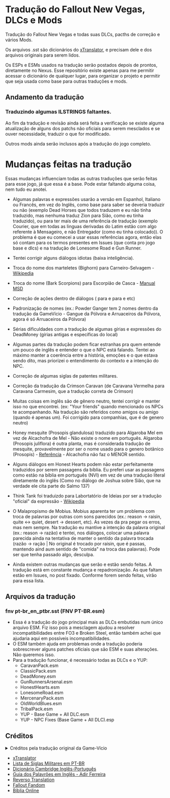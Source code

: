 # Tradução do Fallout New Vegas, DLCs e Mods
Tradução do Fallout New Vegas e todas suas DLCs, pacths de correção e vários Mods.

Os arquivos .sst são dicionários do [xTranslator](nexusmods.com/skyrimspecialedition/mods/134), e precisam dele e dos arquivos originais para serem lidos.

Os ESPs e ESMs usados na tradução serão postados depois de prontos, diretamente no Nexus. Esse repositório existe apenas para me permitir acessar o dicionário de qualquer lugar, para organizar o projeto e permitir que seja usada como base para outras traduções e mods.


## Andamento da tradução
### Traduzindo algumas ILSTRINGS faltantes.

Ao fim da tradução e revisão ainda será feita a verificação se existe alguma atualização de alguns dos patchs não oficiais para serem mesclados e se ouver necessidade, traduzir o que for modificado.

Outros mods ainda serão inclusos após a tradução do jogo completo.


# Mudanças feitas na tradução
Essas mudanças influenciam todas as outras traduções que serão feitas para esse jogo, já que essa é a base.
Pode estar faltando alguma coisa, nem tudo eu anotei.

- Algumas palavras e expressões usarão a versão em Espanhol, Italiano ou Francês, em vez do Inglês, como base para saber se deveria traduzir ou não (exemplo Dead Horses que todos traduzem e eu não tinha traduzido, mas nenhuma traduz Zion para Sião, como eu tinha traduzido), ou para ter mais de uma referência de tradução (exemplo Courier, que em todas as linguas derivadas do Latim estão com algo referente à Mensageiro, e não Entregador (como eu tinha colocado)).
O problema é que eu comecei a usar essas referências agora, então elas só contam para os termos presentes em Issues (que conta pro jogo base e dlcs) e na tradução de Lonesome Road e Gun Runner.

- Tentei corrigir alguns diálogos idiotas (baixa inteligência).
		
- Troca do nome dos marteletes (Bighorn) para Carneiro-Selvagem - [Wikipedia](https://pt.wikipedia.org/wiki/Carneiro-selvagem)
		
- Troca do nome (Bark Scorpions) para Escorpião de Casca - [Manual MSD](https://www.msdmanuals.com/pt/profissional/les%C3%B5es-intoxica%C3%A7%C3%A3o/mordidas-e-picadas/picadas-de-escorpi%C3%A3o)
			
- Correção de ações dentro de diálogos (<Minta> para <Mentir> e <Ataque> para <Atacar> e etc)
			
- Padronização de nomes (ex.: Powder Ganger tem 2 nomes dentro da tradução da GameVício - Gangue da Pólvora e Arruaceiros da Pólvora, agora é só Arruaceiros da Pólvora)
			
- Sérias dificuldades com a tradução de algumas gírias e expressões do DeadMoney (gírias antigas e específicas do local)
			
- Algumas partes da tradução podem ficar estranhas pra quem entende um pouco de inglês e entender o que o NPC está falando. Tentei ao máximo manter a coerência entre a história, emoções e o que estava sendo dito, mas priorizei o entendimento do contexto e a intenção do NPC.
			
- Correção de algumas siglas de patentes militares.
			
- Correção da tradução da Crimson Caravan (de Caravana Vermelha para Caravana Carmesim, que a tradução correta de Crimson)

- Muitas coisas em inglês são de gênero neutro, tentei corrigir e manter isso no que encontrei. (ex: "Your friends" quando mencionado os NPCs te acompanhando. Na tradução são referidos como amigos ou amigo (quando é apenas um). Foi corrigido para companhias, que é de genero neutro)

- Honey mesquite (Prosopis glandulosa) traduzido para Algaroba Mel em vez de Alcachofra de Mel - Não existe o nome em português. Algaroba (Prosopis juliflora) é outra planta, mas é considerada tradução de mesquite, provavelmente por ser o nome usado para o genero botânico (Prosopis) - [Referência](https://pt.wikipedia.org/wiki/Prosopis) - Alcachofra não faz o MENOR sentido.

- Alguns diálogos em Honest Hearts podem não estar perfeitamente traduzidos por serem passagens da bíblia. Eu preferi usar as passagens como estão na bíblia em português (NVI) em vez de uma tradução literal diretamente do inglês (Como no diálogo de Joshua sobre Sião, que na verdade ele cita parte do Salmo 137)

- Think Tank foi traduizdo para Labortatório de Ideias por ser a tradução "oficial" da expressão - [Wikipedia](https://pt.wikipedia.org/wiki/Think_tank#:~:text=Um%20think%20tank%2C%20laborat%C3%B3rio%20de,%2C%20economia%2C%20assuntos%20militares%2C%20de) 

- O Malapropismo de Mobius. Mobius aparenta ter um problema com troca de palavras por outras com sons parecidos (ex.: reason -> raisin, quite <-> quiet, desert -> dessert, etc). As vezes da pra pegar os erros, mas nem sempre. Na tradução eu mantive a intenção da palavra original (ex.: reason -> razão) e tentei, nos diálogos, colocar uma palavra parecida ainda na tentativa de manter o sentido da palavra trocada (razão -> ração | No original é trocado por raisin, que é passas, mantendo aind aum sentido de "comida" na troca das palavras). Pode ser que tenha passado algo, desculpa.

- Ainda existem outras mudanças que serão e estão sendo feitas. A tradução está em constante mudança e repadronização. As que faltam estão em Issues, no post fixado. Conforme forem sendo feitas, virão para essa lista.

## Arquivos da tradução
### fnv pt-br_en_ptbr.sst (FNV PT-BR.esm)
	
- Essa é a tradução do jogo principal mais as DLCs embutidas num único arquivo ESM. Fiz isso pois a mesclagem ajudou a resolver incompatibilidades entre FO3 e Broken Steel, então também achei que ajudaria aqui em possíveis incompatibilidades.
- O ESM também ajuda em problemas onde a tradução poderia sobrescrever alguns patches oficiais que são ESM e suas alterações. Não queremos isso.
- Para a tradução funcionar, é necessário todas as DLCs e o YUP:
  - CaravanPack.esm
  - ClassicPack.esm
  - DeadMoney.esm
  - GunRunnersArsenal.esm
  - HonestHearts.esm
  - LonesomeRoad.esm
  - MercenaryPack.esm
  - OldWorldBlues.esm
  - TribalPack.esm
  - YUP - Base Game + All DLC.esm
  - YUP - NPC Fixes (Base Game + All DLC).esp


## Créditos
  <details>
  <summary>Créditos pela tradução original da Game-Vício</summary>

| Pessoas       | Função        |
| ------------- |:-------------:|
germanio | Administrador do Projeto
x15_tiago	| Co-Administrador
bRuNo_CarValhO |	Co-Administrador
germanio |	Tradutor
Elenildogba |	Tradutor
johnsonbr |	Tradutor
italopimp	| Tradutor
ratumau	| Tradutor
alexcnetojr	| Tradutor
braultimate |	Tradutor
felipe.caputo	| Tradutor
Laiton Garcia	| Tradutor
Teixeiranunes	| Tradutor
andxtreme	| Tradutor
Binhozao	| Tradutor
Gabriel Arcanjo	| Tradutor
xhurry	| Tradutor
nandexmetal	| Tradutor
Art56	| Tradutor
Tiagus Aran |	Tradutor
ivancardosodossantos |	Tradutor
E.M.N	| Tradutor
vitordafonseca |	Tradutor
ImDead	| Tradutor
Anônimo	| Tradutor
xgabrielxal	| Tradutor
blademtr |	Tradutor
bidabida | Tradutor
lcpdeath	| Tradutor
thiagotnn	| Tradutor
Malkav	| Tradutor
Jota P	| Tradutor
Beerre	| Tradutor
Arcanwolf	| Tradutor
tiagoesanto	| Tradutor
lucjedi	| Tradutor
deliotomaz |	Tradutor
ilusaodigital	| Tradutor
rafaelpcb	| Tradutor
7hiagomp	| Tradutor
Resukyuu	| Tradutor
luisinho42	| Tradutor
Br!@N	| Tradutor
Felipe_Montalvao |	Tradutor
gui_tutilo	| Tradutor
JuryRigger	| Tradutor
brunoluizfonseca1 |	Tradutor
FMalk	| Tradutor
THENEST	| Tradutor
chris2	| Tradutor
germanio	| Revisor
ratumau	| Revisor
adriano.dt	| Revisor

</details>

- [xTranslator](nexusmods.com/skyrimspecialedition/mods/134) 
- [Lista de Siglas Militares em PT-BR](http://www.siga.arquivonacional.gov.br/images/codigos_tabelas/cctt_md_2013.pdf) 
- [Dicionário Cambridge Inglês-Português](https://dictionary.cambridge.org/pt/dicionario/ingles-portugues/) 
- [Guia dos Palavrões em Inglês - Adir Ferreira](http://www.adirferreira.com.br/wp-content/uploads/2016/12/Guia_dos_Palavroes_em_Ingles.pdf) 
- [Reverso Translation](https://www.reverso.net/)
- [Fallout Fandom](https://fallout.fandom.com/)  
- [Bíblia Online](https://www.bibliaon.com/)

